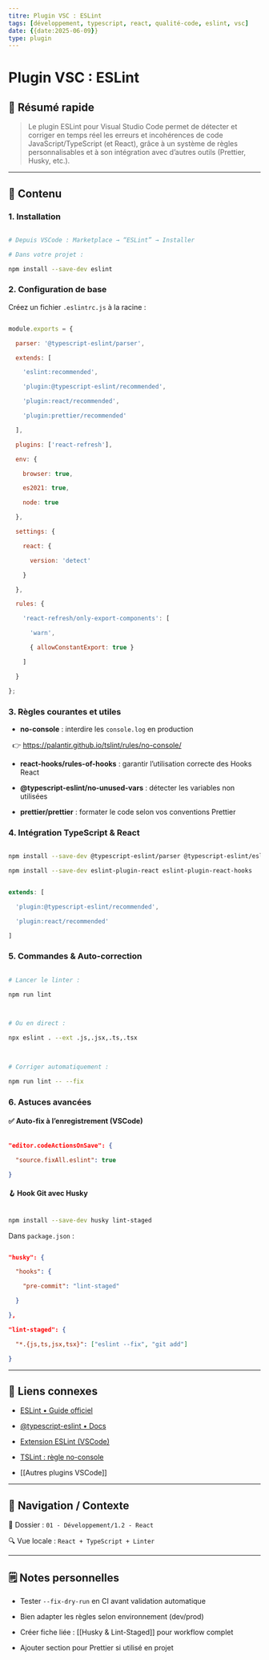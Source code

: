 ```yaml
---
titre: Plugin VSC : ESLint  
tags: [développement, typescript, react, qualité-code, eslint, vsc]  
date: {{date:2025-06-09}}  
type: plugin  
---
```


  

# Plugin VSC : ESLint

  

## 🧠 Résumé rapide

  

> Le plugin ESLint pour Visual Studio Code permet de détecter et corriger en temps réel les erreurs et incohérences de code JavaScript/TypeScript (et React), grâce à un système de règles personnalisables et à son intégration avec d’autres outils (Prettier, Husky, etc.).

  

---

  

## 📌 Contenu

  

### 1. Installation

  

```bash

# Depuis VSCode : Marketplace → “ESLint” → Installer

# Dans votre projet :

npm install --save-dev eslint

```

  

### 2. Configuration de base

  

Créez un fichier `.eslintrc.js` à la racine :

  

```js

module.exports = {

  parser: '@typescript-eslint/parser',

  extends: [

    'eslint:recommended',

    'plugin:@typescript-eslint/recommended',

    'plugin:react/recommended',

    'plugin:prettier/recommended'

  ],

  plugins: ['react-refresh'],

  env: {

    browser: true,

    es2021: true,

    node: true

  },

  settings: {

    react: {

      version: 'detect'

    }

  },

  rules: {

    'react-refresh/only-export-components': [

      'warn',

      { allowConstantExport: true }

    ]

  }

};

```

  

### 3. Règles courantes et utiles

  

- **no-console** : interdire les `console.log` en production  

  👉 https://palantir.github.io/tslint/rules/no-console/  

- **react-hooks/rules-of-hooks** : garantir l’utilisation correcte des Hooks React  

- **@typescript-eslint/no-unused-vars** : détecter les variables non utilisées  

- **prettier/prettier** : formater le code selon vos conventions Prettier

  

### 4. Intégration TypeScript & React

  

```bash

npm install --save-dev @typescript-eslint/parser @typescript-eslint/eslint-plugin

npm install --save-dev eslint-plugin-react eslint-plugin-react-hooks

```

  

```js

extends: [

  'plugin:@typescript-eslint/recommended',

  'plugin:react/recommended'

]

```

  

### 5. Commandes & Auto-correction

  

```bash

# Lancer le linter :

npm run lint

  

# Ou en direct :

npx eslint . --ext .js,.jsx,.ts,.tsx

  

# Corriger automatiquement :

npm run lint -- --fix

```

  

### 6. Astuces avancées

  

#### ✅ Auto-fix à l’enregistrement (VSCode)

  

```json

"editor.codeActionsOnSave": {

  "source.fixAll.eslint": true

}

```

  

#### 🪝 Hook Git avec Husky

  

```bash

npm install --save-dev husky lint-staged

```

  

Dans `package.json` :

  

```json

"husky": {

  "hooks": {

    "pre-commit": "lint-staged"

  }

},

"lint-staged": {

  "*.{js,ts,jsx,tsx}": ["eslint --fix", "git add"]

}

```

  

---

  

## 🔗 Liens connexes

  

- [ESLint • Guide officiel](https://eslint.org/docs/user-guide/getting-started)  

- [@typescript-eslint • Docs](https://typescript-eslint.io/)  

- [Extension ESLint (VSCode)](https://marketplace.visualstudio.com/items?itemName=dbaeumer.vscode-eslint)  

- [TSLint : règle no-console](https://palantir.github.io/tslint/rules/no-console/)  

- [[Autres plugins VSCode]]

  

---

  

## 🧭 Navigation / Contexte

  

📂 Dossier : `01 - Développement/1.2 - React`  

🔍 Vue locale : `React + TypeScript + Linter`

  

---

  

## 🗒️ Notes personnelles

  

- Tester `--fix-dry-run` en CI avant validation automatique  

- Bien adapter les règles selon environnement (dev/prod)  

- Créer fiche liée : [[Husky & Lint-Staged]] pour workflow complet  

- Ajouter section pour Prettier si utilisé en projet